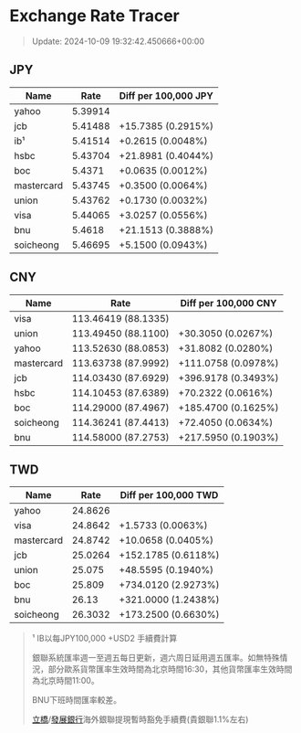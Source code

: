 # Exchange Rate Tracer

> Update: 2024-10-09 19:32:42.450666+00:00

## JPY

| Name       |    Rate | Diff per 100,000 JPY   |
|------------|---------|------------------------|
| yahoo      | 5.39914 |                        |
| jcb        | 5.41488 | +15.7385 (0.2915%)     |
| ib¹        | 5.41514 | +0.2615 (0.0048%)      |
| hsbc       | 5.43704 | +21.8981 (0.4044%)     |
| boc        | 5.4371  | +0.0635 (0.0012%)      |
| mastercard | 5.43745 | +0.3500 (0.0064%)      |
| union      | 5.43762 | +0.1730 (0.0032%)      |
| visa       | 5.44065 | +3.0257 (0.0556%)      |
| bnu        | 5.4618  | +21.1513 (0.3888%)     |
| soicheong  | 5.46695 | +5.1500 (0.0943%)      |

## CNY

| Name       | Rate                | Diff per 100,000 CNY   |
|------------|---------------------|------------------------|
| visa       | 113.46419	(88.1335) |                        |
| union      | 113.49450	(88.1100) | +30.3050 (0.0267%)     |
| yahoo      | 113.52630	(88.0853) | +31.8082 (0.0280%)     |
| mastercard | 113.63738	(87.9992) | +111.0758 (0.0978%)    |
| jcb        | 114.03430	(87.6929) | +396.9178 (0.3493%)    |
| hsbc       | 114.10453	(87.6389) | +70.2322 (0.0616%)     |
| boc        | 114.29000	(87.4967) | +185.4700 (0.1625%)    |
| soicheong  | 114.36241	(87.4413) | +72.4050 (0.0634%)     |
| bnu        | 114.58000	(87.2753) | +217.5950 (0.1903%)    |

## TWD

| Name       |    Rate | Diff per 100,000 TWD   |
|------------|---------|------------------------|
| yahoo      | 24.8626 |                        |
| visa       | 24.8642 | +1.5733 (0.0063%)      |
| mastercard | 24.8742 | +10.0658 (0.0405%)     |
| jcb        | 25.0264 | +152.1785 (0.6118%)    |
| union      | 25.075  | +48.5595 (0.1940%)     |
| boc        | 25.809  | +734.0120 (2.9273%)    |
| bnu        | 26.13   | +321.0000 (1.2438%)    |
| soicheong  | 26.3032 | +173.2500 (0.6630%)    |


> ¹ IB以每JPY100,000 +USD2 手續費計算
>
> 銀聯系統匯率週一至週五每日更新，週六周日延用週五匯率。如無特殊情況，部分歐系貨幣匯率生效時間為北京時間16:30，其他貨幣匯率生效時間為北京時間11:00。
>
> BNU下班時間匯率較差。
>
> [立橋](https://www.wlbank.com.mo/uploads/ueditor/file/20181211/1544536513900230.pdf)/[發展銀行](https://www.mdb.com.mo/Service_Charges_20230728.pdf)海外銀聯提現暫時豁免手續費(貴銀聯1.1%左右)

